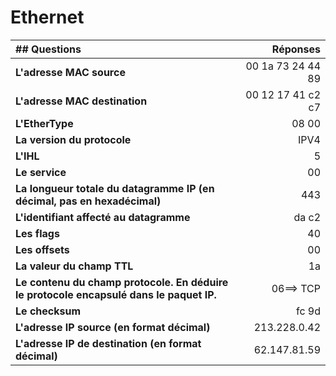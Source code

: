 # Ethernet

|## Questions        | Réponses         |
|:---------------|---------------:|
**L'adresse MAC source**  | 00 1a 73 24 44 89
**L'adresse MAC destination**  | 00 12 17 41 c2 c7 
**L'EtherType** | 08 00
**La version du protocole**  | IPV4
**L'IHL**  | 5
**Le service**  | 00
**La longueur totale du datagramme IP (en décimal, pas en hexadécimal)**  | 443
**L'identifiant affecté au datagramme**  | da c2
**Les flags**  | 40
**Les offsets**  | 00
**La valeur du champ TTL**  | 1a
**Le contenu du champ protocole. En déduire le protocole encapsulé dans le paquet IP.**  | 06==> TCP
**Le checksum**  | fc 9d
**L'adresse IP source (en format décimal)**  | 213.228.0.42
**L'adresse IP de destination (en format décimal)**  | 62.147.81.59
